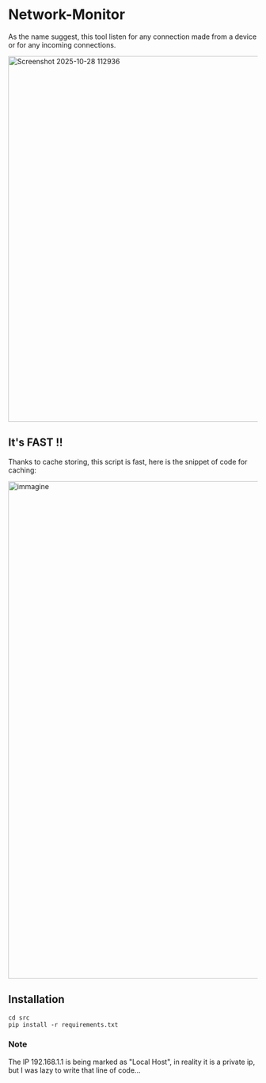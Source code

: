 # Network-Monitor
As the name suggest, this tool listen for any connection made from a device or for any incoming connections.

<img width="1196" height="738" alt="Screenshot 2025-10-28 112936" src="https://github.com/user-attachments/assets/040f0205-6c04-4aca-9a67-92e75c32238f" />


## It's FAST !!
Thanks to cache storing, this script is fast, here is the snippet of code for caching:

<img width="1294" height="1004" alt="immagine" src="https://github.com/user-attachments/assets/fe9d9899-1acd-458f-90aa-88a1ac8d3656" />

## Installation
`cd src`<br>
`pip install -r requirements.txt`

### Note
The IP 192.168.1.1 is being marked as "Local Host", in reality it is a private ip, but I was lazy to write that line of code...
